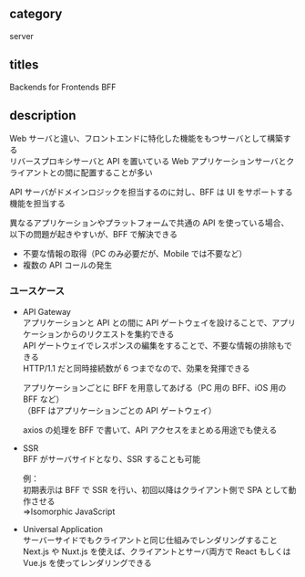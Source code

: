 ## category

server

## titles

Backends for Frontends
BFF

## description

Web サーバと違い、フロントエンドに特化した機能をもつサーバとして構築する  
リバースプロキシサーバと API を置いている Web アプリケーションサーバとクライアントとの間に配置することが多い

API サーバがドメインロジックを担当するのに対し、BFF は UI をサポートする機能を担当する

異なるアプリケーションやプラットフォームで共通の API を使っている場合、以下の問題が起きやすいが、BFF で解決できる

- 不要な情報の取得（PC のみ必要だが、Mobile では不要など）
- 複数の API コールの発生

### ユースケース

- API Gateway  
  アプリケーションと API との間に API ゲートウェイを設けることで、アプリケーションからのリクエストを集約できる  
  API ゲートウェイでレスポンスの編集をすることで、不要な情報の排除もできる  
  HTTP/1.1 だと同時接続数が 6 つまでなので、効果を発揮できる

  アプリケーションごとに BFF を用意してあげる（PC 用の BFF、iOS 用の BFF など）  
  （BFF はアプリケーションごとの API ゲートウェイ）

  axios の処理を BFF で書いて、API アクセスをまとめる用途でも使える

- SSR  
  BFF がサーバサイドとなり、SSR することも可能

  例：  
  初期表示は BFF で SSR を行い、初回以降はクライアント側で SPA として動作させる  
  ⇒Isomorphic JavaScript

- Universal Application  
  サーバーサイドでもクライアントと同じ仕組みでレンダリングすること  
  Next.js や Nuxt.js を使えば、クライアントとサーバ両方で React もしくは Vue.js を使ってレンダリングできる
